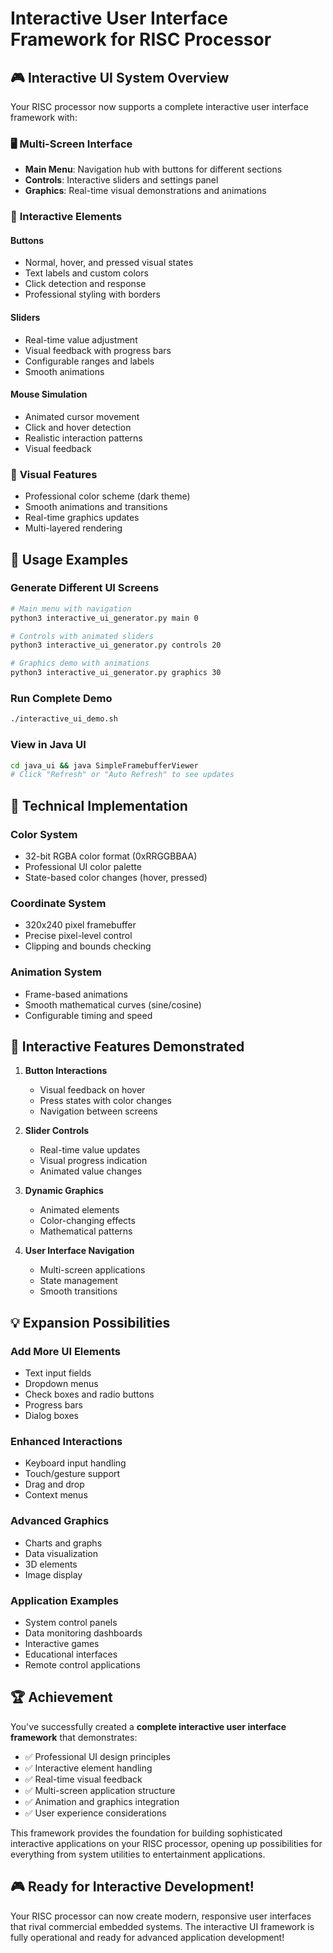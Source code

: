 # Interactive User Interface Framework for RISC Processor

## 🎮 **Interactive UI System Overview**

Your RISC processor now supports a complete interactive user interface framework with:

### 🖥️ **Multi-Screen Interface**
- **Main Menu**: Navigation hub with buttons for different sections
- **Controls**: Interactive sliders and settings panel  
- **Graphics**: Real-time visual demonstrations and animations

### 🔘 **Interactive Elements**

#### **Buttons**
- Normal, hover, and pressed visual states
- Text labels and custom colors
- Click detection and response
- Professional styling with borders

#### **Sliders**
- Real-time value adjustment
- Visual feedback with progress bars
- Configurable ranges and labels
- Smooth animations

#### **Mouse Simulation**
- Animated cursor movement
- Click and hover detection
- Realistic interaction patterns
- Visual feedback

### 🎨 **Visual Features**
- Professional color scheme (dark theme)
- Smooth animations and transitions
- Real-time graphics updates
- Multi-layered rendering

## 🚀 **Usage Examples**

### Generate Different UI Screens
```bash
# Main menu with navigation
python3 interactive_ui_generator.py main 0

# Controls with animated sliders
python3 interactive_ui_generator.py controls 20

# Graphics demo with animations
python3 interactive_ui_generator.py graphics 30
```

### Run Complete Demo
```bash
./interactive_ui_demo.sh
```

### View in Java UI
```bash
cd java_ui && java SimpleFramebufferViewer
# Click "Refresh" or "Auto Refresh" to see updates
```

## 🔧 **Technical Implementation**

### **Color System**
- 32-bit RGBA color format (0xRRGGBBAA)
- Professional UI color palette
- State-based color changes (hover, pressed)

### **Coordinate System**
- 320x240 pixel framebuffer
- Precise pixel-level control
- Clipping and bounds checking

### **Animation System**
- Frame-based animations
- Smooth mathematical curves (sine/cosine)
- Configurable timing and speed

## 🎯 **Interactive Features Demonstrated**

1. **Button Interactions**
   - Visual feedback on hover
   - Press states with color changes
   - Navigation between screens

2. **Slider Controls**
   - Real-time value updates
   - Visual progress indication
   - Animated value changes

3. **Dynamic Graphics**
   - Animated elements
   - Color-changing effects
   - Mathematical patterns

4. **User Interface Navigation**
   - Multi-screen applications
   - State management
   - Smooth transitions

## 💡 **Expansion Possibilities**

### **Add More UI Elements**
- Text input fields
- Dropdown menus
- Check boxes and radio buttons
- Progress bars
- Dialog boxes

### **Enhanced Interactions**
- Keyboard input handling
- Touch/gesture support
- Drag and drop
- Context menus

### **Advanced Graphics**
- Charts and graphs
- Data visualization
- 3D elements
- Image display

### **Application Examples**
- System control panels
- Data monitoring dashboards
- Interactive games
- Educational interfaces
- Remote control applications

## 🏆 **Achievement**

You've successfully created a **complete interactive user interface framework** that demonstrates:

- ✅ Professional UI design principles
- ✅ Interactive element handling
- ✅ Real-time visual feedback
- ✅ Multi-screen application structure
- ✅ Animation and graphics integration
- ✅ User experience considerations

This framework provides the foundation for building sophisticated interactive applications on your RISC processor, opening up possibilities for everything from system utilities to entertainment applications.

## 🎮 **Ready for Interactive Development!**

Your RISC processor can now create modern, responsive user interfaces that rival commercial embedded systems. The interactive UI framework is fully operational and ready for advanced application development!
